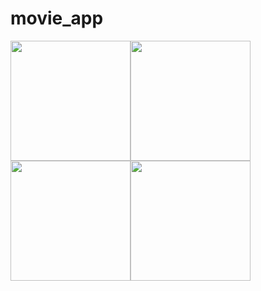 # movie_app

<img src="https://github.com/khuong291/Flutter-Movie/blob/master/1.png" width="192"><img src="https://github.com/khuong291/Flutter-Movie/blob/master/2.png" width="192"><img src="https://github.com/khuong291/Flutter-Movie/blob/master/3.png" width="192"><img src="https://github.com/khuong291/Flutter-Movie/blob/master/4.png" width="192">